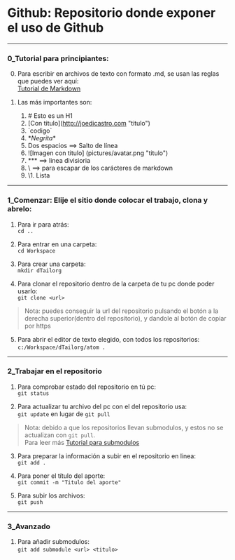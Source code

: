 # Github: Repositorio donde exponer el uso de Github


***
### 0_Tutorial para principiantes:

0. Para escribir en archivos de texto con formato .md, se usan las reglas que puedes ver aquí:  
[Tutorial de Markdown](https://joedicastro.com/pages/markdown.html "Tutorial MarkDown")

1. Las más importantes son:
	1. \# Esto es un H1
	2. \[Con titulo](http://joedicastro.com "titulo")
	3. \`codigo`
	4. \**Negrita**
	5. Dos espacios ==> Salto de línea
	6. \![Imagen con titulo] (pictures/avatar.png "titulo")
	7. \*** ==> linea divisioria
	8. \ ==> para escapar de los carácteres de markdown
	9. \1. Lista

***
### 1_Comenzar: Elije el sitio donde colocar el trabajo, clona y abrelo:
1. Para ir para atrás:  
`cd ..`

2. Para entrar en una carpeta:  
`cd Workspace`

3. Para crear una carpeta:  
`mkdir dTailorg`
  
4. Para clonar el repositorio dentro de la carpeta de tu pc donde poder usarlo:  
`git clone <url>`
> Nota: puedes conseguir la url del repositorio pulsando el botón a la derecha superior(dentro del repositorio), y dandole al botón de copiar por https

5. Para abrir el editor de texto elegido, con todos los repositorios:  
`c:/Workspace/dTailorg/atom .`

***
### 2_Trabajar en el repositorio
1. Para comprobar estado del repositorio en tú pc:  
`git status`

2. Para actualizar tu archivo del pc con el del repositorio usa:  
`git update` en lugar de `git pull`
> Nota: debido a que los repositorios llevan submodulos, y estos no se actualizan con `git pull`.  
Para leer más [Tutorial para submodulos](https://gist.github.com/gitaarik/8735255 "Tutorial para submodulos")

3. Para preparar la información a subir en el repositorio en linea:  
`git add .`

4. Para poner el título del aporte:  
`git commit -m "Titulo del aporte"`

5. Para subir los archivos:  
`git push`

***
### 3_Avanzado
1. Para añadir submodulos:  
`git add submodule <url> <titulo>`
